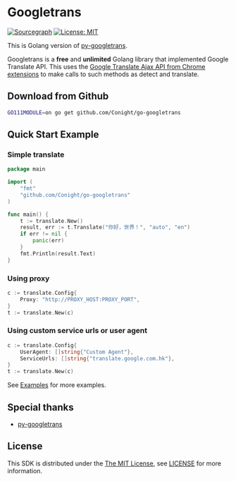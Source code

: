 # Googletrans

[![Sourcegraph](https://sourcegraph.com/github.com/Conight/go-googletrans/-/badge.svg)](https://sourcegraph.com/github.com/Conight/go-googletrans?badge)
[![License: MIT](https://img.shields.io/badge/License-MIT-yellow.svg)](https://github.com/Conight/go-googletrans/blob/master/LICENSE)

This is Golang version of [py-googletrans](https://github.com/ssut/py-googletrans).

Googletrans is a **free** and **unlimited** Golang library that implemented Google Translate API.
This uses the [Google Translate Ajax API from Chrome extensions](https://chrome.google.com/webstore/detail/google-translate/aapbdbdomjkkjkaonfhkkikfgjllcleb) to make calls to such methods as detect and translate.

## Download from Github
```sh
GO111MODULE=on go get github.com/Conight/go-googletrans
```

## Quick Start Example

### Simple translate
```go
package main

import (
	"fmt"
	"github.com/Conight/go-googletrans"
)

func main() {
	t := translate.New()
	result, err := t.Translate("你好，世界！", "auto", "en")
	if err != nil {
		panic(err)
	}
	fmt.Println(result.Text)
}
```

### Using proxy
```go
c := translate.Config{
    Proxy: "http://PROXY_HOST:PROXY_PORT",
}
t := translate.New(c)
```

### Using custom service urls or user agent
```go
c := translate.Config{
    UserAgent: []string{"Custom Agent"},
    ServiceUrls: []string{"translate.google.com.hk"},
}
t := translate.New(c)
```

See [Examples](./examples) for more examples.

## Special thanks

* [py-googletrans](https://github.com/ssut/py-googletrans)

## License
This SDK is distributed under the [The MIT License](https://opensource.org/licenses/MIT), see [LICENSE](./LICENSE) for more information.
